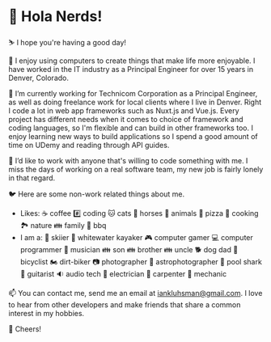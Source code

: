 # 👋 Hola Nerds!

⛷️ I hope you're having a good day!

👀 I enjoy using computers to create things that make life more enjoyable. I have worked in the IT industry as a Principal Engineer for over 15 years in Denver, Colorado.

🌱 I’m currently working for Technicom Corporation as a Principal Engineer, as well as doing freelance work for local clients where I live in Denver. Right I code a lot in web app frameworks such as Nuxt.js and Vue.js. Every project has different needs when it comes to choice of framework and coding languages, so I'm flexible and can build in other frameworks too. I enjoy learning new ways to build applications so I spend a good amount of time on UDemy and reading through API guides.

💞️ I’d like to work with anyone that's willing to code something with me. I miss the days of working on a real software team, my new job is fairly lonely in that regard.

🐦 Here are some non-work related things about me.
- Likes: ☕ coffee #️⃣ coding 🐱 cats 🐎 horses 🐼 animals 🍕 pizza 🥄 cooking 🏞️ nature 👪 family 🍔 bbq 
- I am a: 🎿 skiier 🚣 whitewater kayaker 🎮 computer gamer 💻 computer programmer 🎵 musician 👪 son 👪 brother 👪 uncle 🐕 dog dad 🚴 bicyclist 🏍️ dirt-biker 📷 photographer 🔭 astrophotographer 🎱 pool shark 🎸 guitarist 🔉 audio tech 🔌 electrician 🔨 carpenter 🔧 mechanic

📫 You can contact me, send me an email at iankluhsman@gmail.com. I love to hear from other developers and make friends that share a common interest in my hobbies.

🍻 Cheers!
